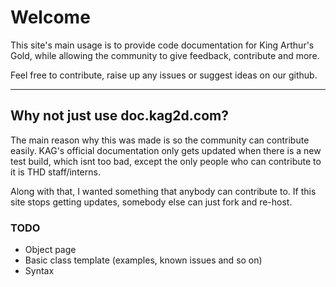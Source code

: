 <!-- First page you visit -->

# Welcome

This site's main usage is to provide code documentation for King Arthur's Gold, while allowing the community to give feedback, contribute and more.

Feel free to contribute, raise up any issues or suggest ideas on our github.

---


## Why not just use doc.kag2d.com?

The main reason why this was made is so the community can contribute easily. KAG's official documentation only gets updated when there is a new test build, which isnt too bad, except the only people who can contribute to it is THD staff/interns.

Along with that, I wanted something that anybody can contribute to. If this site stops getting updates, somebody else can just fork and re-host.

### TODO
+ Object page
+ Basic class template (examples, known issues and so on)
+ Syntax

